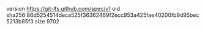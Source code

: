 version https://git-lfs.github.com/spec/v1
oid sha256:86d5254514deca525f36362469f2ecc953a425fae40200fb9d95bec5213b85f3
size 9702
